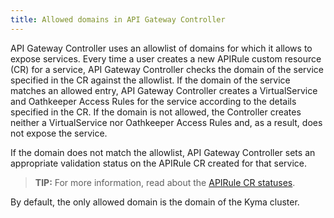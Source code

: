 ```yaml
---
title: Allowed domains in API Gateway Controller
---
```


API Gateway Controller uses an allowlist of domains for which it allows to expose services. Every time a user creates a new APIRule custom resource (CR) for a service, API Gateway Controller checks the domain of the service specified in the CR against the allowlist. If the domain of the service matches an allowed entry, API Gateway Controller creates a VirtualService and Oathkeeper Access Rules for the service according to the details specified in the CR. If the domain is not allowed, the Controller creates neither a VirtualService nor Oathkeeper Access Rules and, as a result, does not expose the service.

If the domain does not match the allowlist, API Gateway Controller sets an appropriate validation status on the APIRule CR created for that service.

>**TIP:** For more information, read about the [APIRule CR statuses](./00-custom-resources/apix-01-apirule.md#status-codes).

By default, the only allowed domain is the domain of the Kyma cluster.

